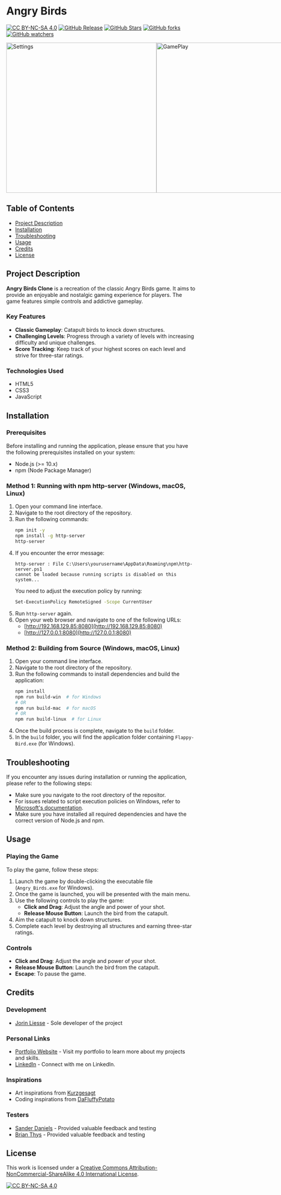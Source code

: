 # Angry Birds
[![CC BY-NC-SA 4.0][cc-by-nc-sa-shield]][cc-by-nc-sa]
[![GitHub Release](https://img.shields.io/github/v/release/Jorin-Liesse/Angry_Birds)](https://github.com/Jorin-Liesse/Angry_Birds/releases)
[![GitHub Stars](https://img.shields.io/github/stars/Jorin-Liesse/Angry_Birds)](https://github.com/Jorin-Liesse/Angry_Birds/stargazers)
[![GitHub forks](https://img.shields.io/github/forks/Jorin-Liesse/Angry_Birds)](https://github.com/Jorin-Liesse/Angry_Birds/forks)
[![GitHub watchers](https://img.shields.io/github/watchers/Jorin-Liesse/Angry_Birds)](https://github.com/Jorin-Liesse/Angry_Birds/watchers)

<div style="display: flex; flex-direction: row;">
    <a href="https://jorin-liesse.github.io/Angry_Birds/" target="_blank">
        <img src="https://github.com/Jorin-Liesse/Angry_Birds/assets/66786568/37f94966-8b03-49b6-987d-94805330e854" alt="Settings" width="400"/>
    </a>
    <a href="https://jorin-liesse.github.io/Angry_Birds/" target="_blank">
        <img src="https://github.com/Jorin-Liesse/Angry_Birds/assets/66786568/d2e5559e-8c9c-4c18-b4bc-b29a62473069" alt="GamePlay" width="400"/>
    </a>
</div>

## Table of Contents
- [Project Description](#Project-Description)
- [Installation](#Installation)
- [Troubleshooting](#Troubleshooting)
- [Usage](#Usage)
- [Credits](#Credits)
- [License](#License)

## Project Description
**Angry Birds Clone** is a recreation of the classic Angry Birds game. It aims to provide an enjoyable and nostalgic gaming experience for players. The game features simple controls and addictive gameplay.

### Key Features

- **Classic Gameplay**: Catapult birds to knock down structures.
- **Challenging Levels**: Progress through a variety of levels with increasing difficulty and unique challenges.
- **Score Tracking**: Keep track of your highest scores on each level and strive for three-star ratings.

### Technologies Used

- HTML5
- CSS3
- JavaScript

## Installation

### Prerequisites
Before installing and running the application, please ensure that you have the following prerequisites installed on your system:

- Node.js (>= 10.x)
- npm (Node Package Manager)

### Method 1: Running with npm http-server (Windows, macOS, Linux)

1. Open your command line interface.
2. Navigate to the root directory of the repository.
3. Run the following commands:
    ```bash
    npm init -y
    npm install -g http-server
    http-server
    ```
4. If you encounter the error message:
    ```
    http-server : File C:\Users\yourusername\AppData\Roaming\npm\http-server.ps1
    cannot be loaded because running scripts is disabled on this system...
    ```
    You need to adjust the execution policy by running:
    ```bash
    Set-ExecutionPolicy RemoteSigned -Scope CurrentUser
    ```
5. Run `http-server` again.
6. Open your web browser and navigate to one of the following URLs:
    - [http://192.168.129.85:8080](http://192.168.129.85:8080)
    - [http://127.0.0.1:8080](http://127.0.0.1:8080)

### Method 2: Building from Source (Windows, macOS, Linux)

1. Open your command line interface.
2. Navigate to the root directory of the repository.
3. Run the following commands to install dependencies and build the application:
    ```bash
    npm install
    npm run build-win  # for Windows
    # OR
    npm run build-mac  # for macOS
    # OR
    npm run build-linux  # for Linux
    ```
4. Once the build process is complete, navigate to the `build` folder.
5. In the `build` folder, you will find the application folder containing `Flappy-Bird.exe` (for Windows).
   
## Troubleshooting
If you encounter any issues during installation or running the application, please refer to the following steps:

- Make sure you navigate to the root directory of the repositor.
- For issues related to script execution policies on Windows, refer to [Microsoft's documentation](https://go.microsoft.com/fwlink/?LinkID=135170).
- Make sure you have installed all required dependencies and have the correct version of Node.js and npm.
  
<!-- ## Usage
### Playing the Game

To play the game, follow these steps:

1. Launch the game by double-clicking the executable file (`Flappy-Bird.exe` for Windows).
2. Once the game is launched, you will be presented with the main menu.
3. Use the following controls to play the game:
   - **Spacebar** or **Left Mouse Button**: Flap wings to fly.
4. Navigate through the obstacles by tapping the spacebar or left mouse button to keep the bird flying.
5. Try to achieve the highest score possible by passing through the gaps between the obstacles without colliding.
6. The game ends when the bird falls off the screen.
7. After the game ends, you can view your score and try again to beat it.

### Controls

- **Spacebar** or **Left Mouse Button**: Flap wings to fly.
- **Escape**: To pause the game. -->

## Usage

### Playing the Game

To play the game, follow these steps:

1. Launch the game by double-clicking the executable file (`Angry_Birds.exe` for Windows).
2. Once the game is launched, you will be presented with the main menu.
3. Use the following controls to play the game:
   - **Click and Drag**: Adjust the angle and power of your shot.
   - **Release Mouse Button**: Launch the bird from the catapult.
4. Aim the catapult to knock down structures.
5. Complete each level by destroying all structures and earning three-star ratings.

### Controls

- **Click and Drag**: Adjust the angle and power of your shot.
- **Release Mouse Button**: Launch the bird from the catapult.
- **Escape**: To pause the game.

## Credits
### Development

- [Jorin Liesse](https://github.com/Jorin-Liesse) - Sole developer of the project

### Personal Links

- [Portfolio Website](https://jorin-liesse.github.io/Portfolio/) - Visit my portfolio to learn more about my projects and skills.
- [LinkedIn](https://www.linkedin.com/in/jorin-liesse-755774287/) - Connect with me on LinkedIn.

### Inspirations
- Art inspirations from [Kurzgesagt](https://www.youtube.com/@kurzgesagt)
- Coding inspirations from [DaFluffyPotato](https://www.youtube.com/@DaFluffyPotato)

### Testers

- [Sander Daniels](https://www.linkedin.com/in/sander-daniels-429a11293/) - Provided valuable feedback and testing
- [Brian Thys](https://www.linkedin.com/in/brian-thys-4a88492a4/) - Provided valuable feedback and testing

## License
This work is licensed under a
[Creative Commons Attribution-NonCommercial-ShareAlike 4.0 International License][cc-by-nc-sa].

[![CC BY-NC-SA 4.0][cc-by-nc-sa-image]][cc-by-nc-sa]

[cc-by-nc-sa]: http://creativecommons.org/licenses/by-nc-sa/4.0/
[cc-by-nc-sa-image]: https://licensebuttons.net/l/by-nc-sa/4.0/88x31.png
[cc-by-nc-sa-shield]: https://img.shields.io/badge/License-CC%20BY--NC--SA%204.0-lightgrey.svg
